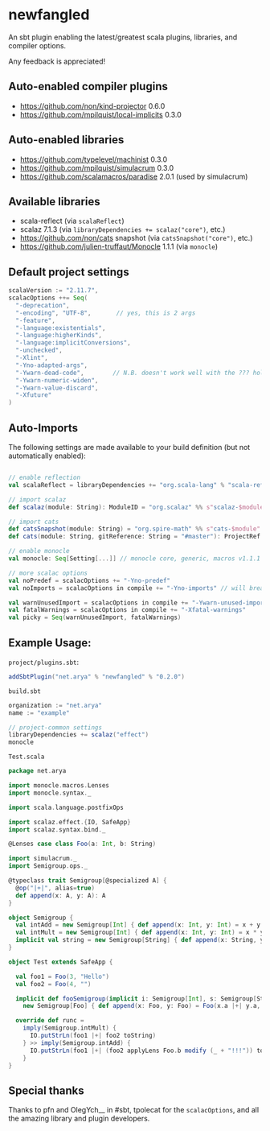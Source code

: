 # newfangled
An sbt plugin enabling the latest/greatest scala plugins, libraries, and compiler options.

Any feedback is appreciated!

## Auto-enabled compiler plugins
* https://github.com/non/kind-projector 0.6.0
* https://github.com/mpilquist/local-implicits 0.3.0

## Auto-enabled libraries
* https://github.com/typelevel/machinist 0.3.0
* https://github.com/mpilquist/simulacrum 0.3.0
* https://github.com/scalamacros/paradise 2.0.1 (used by simulacrum)

## Available libraries
* scala-reflect (via `scalaReflect`)
* scalaz 7.1.3 (via `libraryDependencies += scalaz("core")`, etc.)
* https://github.com/non/cats snapshot (via `catsSnapshot("core")`, etc.)
* https://github.com/julien-truffaut/Monocle 1.1.1 (via `monocle`)

## Default project settings
```scala
scalaVersion := "2.11.7",
scalacOptions ++= Seq(
  "-deprecation",
  "-encoding", "UTF-8",       // yes, this is 2 args
  "-feature",
  "-language:existentials",
  "-language:higherKinds",
  "-language:implicitConversions",
  "-unchecked",
  "-Xlint",
  "-Yno-adapted-args",
  "-Ywarn-dead-code",        // N.B. doesn't work well with the ??? hole
  "-Ywarn-numeric-widen",
  "-Ywarn-value-discard",
  "-Xfuture"
)
```

## Auto-Imports
The following settings are made available to your build definition (but not automatically enabled):
```scala

// enable reflection
val scalaReflect = libraryDependencies += "org.scala-lang" % "scala-reflect" % scalaVersion.value

// import scalaz
def scalaz(module: String): ModuleID = "org.scalaz" %% s"scalaz-$module" % "7.1.3"

// import cats
def catsSnapshot(module: String) = "org.spire-math" %% s"cats-$module" % "0.1.0-SNAPSHOT"
def cats(module: String, gitReference: String = "#master"): ProjectRef // depend on particular cats git ref

// enable monocle
val monocle: Seq[Setting[...]] // monocle core, generic, macros v1.1.1

// more scalac options
val noPredef = scalacOptions += "-Yno-predef"
val noImports = scalacOptions in compile += "-Yno-imports" // will break REPL if not restricted to compile

val warnUnusedImport = scalacOptions in compile += "-Ywarn-unused-import"
val fatalWarnings = scalacOptions in compile += "-Xfatal-warnings"
val picky = Seq(warnUnusedImport, fatalWarnings)
```

## Example Usage:
`project/plugins.sbt`:
```scala
addSbtPlugin("net.arya" % "newfangled" % "0.2.0")
```

`build.sbt`
```scala
organization := "net.arya"
name := "example"

// project-common settings
libraryDependencies += scalaz("effect")
monocle
```

`Test.scala`
```scala
package net.arya

import monocle.macros.Lenses
import monocle.syntax._

import scala.language.postfixOps

import scalaz.effect.{IO, SafeApp}
import scalaz.syntax.bind._

@Lenses case class Foo(a: Int, b: String)

import simulacrum._
import Semigroup.ops._

@typeclass trait Semigroup[@specialized A] {
  @op("|+|", alias=true)
  def append(x: A, y: A): A
}

object Semigroup {
  val intAdd = new Semigroup[Int] { def append(x: Int, y: Int) = x + y }
  val intMult = new Semigroup[Int] { def append(x: Int, y: Int) = x * y }
  implicit val string = new Semigroup[String] { def append(x: String, y: String) = x + y }
}

object Test extends SafeApp {

  val foo1 = Foo(3, "Hello")
  val foo2 = Foo(4, "")

  implicit def fooSemigroup(implicit i: Semigroup[Int], s: Semigroup[String]): Semigroup[Foo] =
    new Semigroup[Foo] { def append(x: Foo, y: Foo) = Foo(x.a |+| y.a, x.b |+| y.b) }

  override def runc =
    imply(Semigroup.intMult) {
      IO.putStrLn(foo1 |+| foo2 toString)
    } >> imply(Semigroup.intAdd) {
      IO.putStrLn(foo1 |+| (foo2 applyLens Foo.b modify (_ + "!!!")) toString)
    }
}
```

## Special thanks
Thanks to pfn and OlegYch__ in #sbt, tpolecat for the `scalacOptions`, and all the amazing library and plugin developers.
